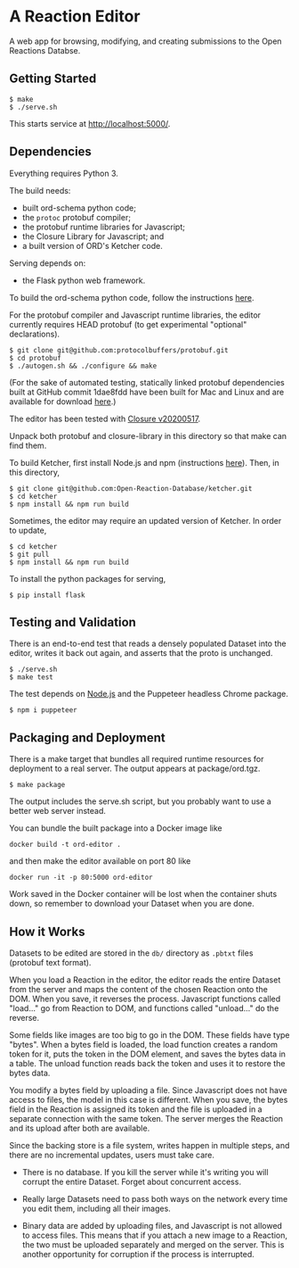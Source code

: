 # A Reaction Editor

A web app for browsing, modifying, and creating submissions to the
Open Reactions Databse.

## Getting Started

```
$ make
$ ./serve.sh
```

This starts service at [http://localhost:5000/](http://localhost:5000/).

## Dependencies

Everything requires Python 3.

The build needs:
* built ord-schema python code;
* the `protoc` protobuf compiler;
* the protobuf runtime libraries for Javascript;
* the Closure Library for Javascript; and
* a built version of ORD's Ketcher code.

Serving depends on:
* the Flask python web framework.

To build the ord-schema python code, follow the instructions [here](https://github.com/Open-Reaction-Database/ord-schema/blob/main/README.md).

For the protobuf compiler and Javascript runtime libraries, the editor currently requires HEAD protobuf (to get experimental "optional" declarations).

```
$ git clone git@github.com:protocolbuffers/protobuf.git
$ cd protobuf
$ ./autogen.sh && ./configure && make
````

(For the sake of automated testing, statically linked protobuf
dependencies built at GitHub commit 1dae8fdd have been built for Mac and Linux
and are available for download [here](https://storage.googleapis.com/ord-editor-test/editor_test_protobuf_1dae8fdd.tar).)

The editor has been tested with [Closure
v20200517](https://github.com/google/closure-library/releases/).

Unpack both protobuf and closure-library in this directory so that make can
find them.

To build Ketcher, first install Node.js and npm (instructions [here](https://nodejs.org/en/download/)). Then, in this directory,

```
$ git clone git@github.com:Open-Reaction-Database/ketcher.git
$ cd ketcher
$ npm install && npm run build
```

Sometimes, the editor may require an updated version of Ketcher. In order to update,  

```
$ cd ketcher
$ git pull
$ npm install && npm run build
```

To install the python packages for serving,

```
$ pip install flask
```

## Testing and Validation

There is an end-to-end test that reads a densely populated Dataset into the
editor, writes it back out again, and asserts that the proto is unchanged.

```
$ ./serve.sh
$ make test
```

The test depends on [Node.js](https://nodejs.org/en/download/) and the
Puppeteer headless Chrome package.

```
$ npm i puppeteer
```

## Packaging and Deployment

There is a make target that bundles all required runtime resources for
deployment to a real server. The output appears at package/ord.tgz.

```
$ make package
```

The output includes the serve.sh script, but you probably want to use a better
web server instead.

You can bundle the built package into a Docker image like

```
docker build -t ord-editor .
```

and then make the editor available on port 80 like

```
docker run -it -p 80:5000 ord-editor
```

Work saved in the Docker container will be lost when the container shuts down,
so remember to download your Dataset when you are done.

## How it Works

Datasets to be edited are stored in the `db/` directory as `.pbtxt` files (protobuf
text format).

When you load a Reaction in the editor, the editor reads the entire Dataset
from the server and maps the content of the chosen Reaction onto the DOM. When
you save, it reverses the process. Javascript functions called "load..." go
from Reaction to DOM, and functions called "unload..." do the reverse.

Some fields like images are too big to go in the DOM. These fields have type
"bytes". When a bytes field is loaded, the load function creates a random token
for it, puts the token in the DOM element, and saves the bytes data in a table.
The unload function reads back the token and uses it to restore the bytes data.

You modify a bytes field by uploading a file. Since Javascript does not have
access to files, the model in this case is different. When you save, the bytes
field in the Reaction is assigned its token and the file is uploaded in a
separate connection with the same token. The server merges the Reaction and its
upload after both are available.

Since the backing store is a file system, writes happen in multiple steps, and
there are no incremental updates, users must take care.

* There is no database. If you kill the server while it's writing you will corrupt the entire Dataset. Forget about concurrent access.

* Really large Datasets need to pass both ways on the network every time you edit them, including all their images.

* Binary data are added by uploading files, and Javascript is not allowed to access files. This means that if you attach a new image to a Reaction, the two must be uploaded separately and merged on the server. This is another opportunity for corruption if the process is interrupted.
